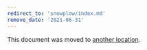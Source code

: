 ```yaml
---
redirect_to: 'snowplow/index.md'
remove_date: '2021-06-31'
---
```

This document was moved to [another location](snowplow/index.md).

<!-- This redirect file can be deleted after 2021-06-31. -->
<!-- Before deletion, see: https://docs.gitlab.com/ee/development/documentation/#move-or-rename-a-page -->
